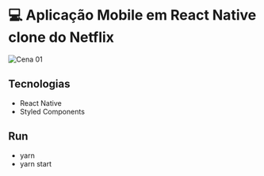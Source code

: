 # :computer: Aplicação Mobile em React Native clone do Netflix

![Cena 01](image1.gif)

## Tecnologias

- React Native
- Styled Components

## Run

- yarn
- yarn start


